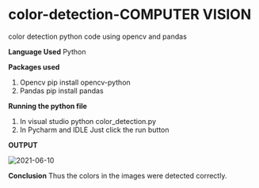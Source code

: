 # color-detection-COMPUTER VISION
color detection python code using opencv and pandas

**Language Used**
Python

**Packages used**
1. Opencv
      pip install opencv-python
2. Pandas
      pip install pandas
      
**Running the python file**

1. In visual studio
      python color_detection.py
2. In Pycharm and IDLE
      Just click the run button
      
**OUTPUT**

![2021-06-10](https://user-images.githubusercontent.com/64575614/121523289-ae285400-ca13-11eb-9230-d09c0251bd35.png)

**Conclusion**
     Thus the colors in the images were detected correctly.
